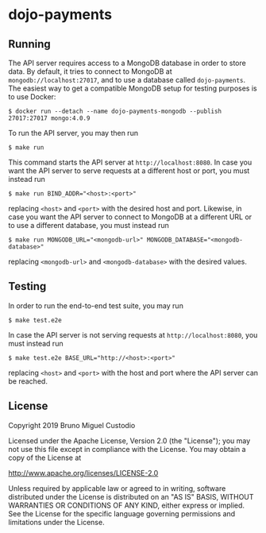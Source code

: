 # dojo-payments

## Running

The API server requires access to a MongoDB database in order to store data.
By default, it tries to connect to MongoDB at `mongodb://localhost:27017`, and to use a database called `dojo-payments`.
The easiest way to get a compatible MongoDB setup for testing purposes is to use Docker:

```shell
$ docker run --detach --name dojo-payments-mongodb --publish 27017:27017 mongo:4.0.9
```  

To run the API server, you may then run

```shell
$ make run
```

This command starts the API server at `http://localhost:8080`.
In case you want the API server to serve requests at a different host or port, you must instead run

```shell
$ make run BIND_ADDR="<host>:<port>"
```

replacing `<host>` and `<port>` with the desired host and port.
Likewise, in case you want the API server to connect to MongoDB at a different URL or to use a different database, you must instead run

```shell
$ make run MONGODB_URL="<mongodb-url>" MONGODB_DATABASE="<mongodb-database>"
```

replacing `<mongodb-url>` and `<mongodb-database>` with the desired values.

## Testing

In order to run the end-to-end test suite, you may run

```shell
$ make test.e2e
```

In case the API server is not serving requests at `http://localhost:8080`, you must instead run

```shell
$ make test.e2e BASE_URL="http://<host>:<port>"
```

replacing `<host>` and `<port>` with the host and port where the API server can be reached.         

## License

Copyright 2019 Bruno Miguel Custodio

Licensed under the Apache License, Version 2.0 (the "License");
you may not use this file except in compliance with the License.
You may obtain a copy of the License at

   http://www.apache.org/licenses/LICENSE-2.0

Unless required by applicable law or agreed to in writing, software
distributed under the License is distributed on an "AS IS" BASIS,
WITHOUT WARRANTIES OR CONDITIONS OF ANY KIND, either express or implied.
See the License for the specific language governing permissions and
limitations under the License.
